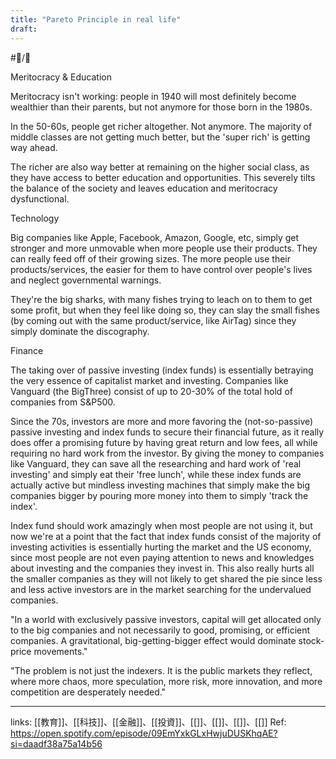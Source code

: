 ```yaml
---
title: "Pareto Principle in real life"
draft: 
---
```

#📝️/🌿

Meritocracy & Education


Meritocracy isn't working: people in 1940 will most definitely become wealthier than their parents, but not anymore for those born in the 1980s.

In the 50-60s, people get richer altogether. Not anymore. The majority of middle classes are not getting much better, but the 'super rich' is getting way ahead.

The richer are also way better at remaining on the higher social class, as they have access to better education and opportunities. This severely tilts the balance of the society and leaves education and meritocracy dysfunctional.

Technology

Big companies like Apple, Facebook, Amazon, Google, etc, simply get stronger and more unmovable when more people use their products. They can really feed off of their growing sizes. The more people use their products/services, the easier for them to have control over people's lives and neglect governmental warnings.

They're the big sharks, with many fishes trying to leach on to them to get some profit, but when they feel like doing so, they can slay the small fishes (by coming out with the same product/service, like AirTag) since they simply dominate the discography.

Finance


The taking over of passive investing (index funds) is essentially betraying the very essence of capitalist market and investing. Companies like Vanguard (the BigThree) consist of up to 20-30% of the total hold of companies from S&P500.

Since the 70s, investors are more and more favoring the (not-so-passive) passive investing and index funds to secure their financial future, as it really does offer a promising future by having great return and low fees, all while requiring no hard work from the investor. By giving the money to companies like Vanguard, they can save all the researching and hard work of 'real investing' and simply eat their 'free lunch', while these index funds are actually active but mindless investing machines that simply make the big companies bigger by pouring more money into them to simply 'track the index'.

Index fund should work amazingly when most people are not using it, but now we're at a point that the fact that index funds consist of the majority of investing activities is essentially hurting the market and the US economy, since most people are not even paying attention to news and knowledges about investing and the companies they invest in. This also really hurts all the smaller companies as they will not likely to get shared the pie since less and less active investors are in the market searching for the undervalued companies.

"In a world with exclusively passive investors, capital will get allocated only to the big companies and not necessarily to good, promising, or efficient companies. A gravitational, big-getting-bigger effect would dominate stock-price movements."

"The problem is not just the indexers. It is the public markets they reflect, where more chaos, more speculation, more risk, more innovation, and more competition are desperately needed."

---
links: [[教育]]、[[科技]]、[[金融]]、[[投資]]、[[]]、[[]]、[[]]、[[]]
Ref:
https://open.spotify.com/episode/09EmYxkGLxHwjuDUSKhqAE?si=daadf38a75a14b56
